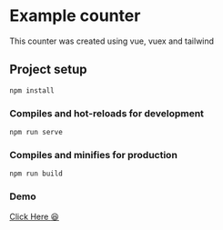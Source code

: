 # Example counter

This counter was created using vue, vuex and tailwind

## Project setup
```
npm install
```

### Compiles and hot-reloads for development
```
npm run serve
```

### Compiles and minifies for production
```
npm run build
```

### Demo
[Click Here :laughing:](https://counter-with-vue-vuex-and-tailwind.netlify.app/)
